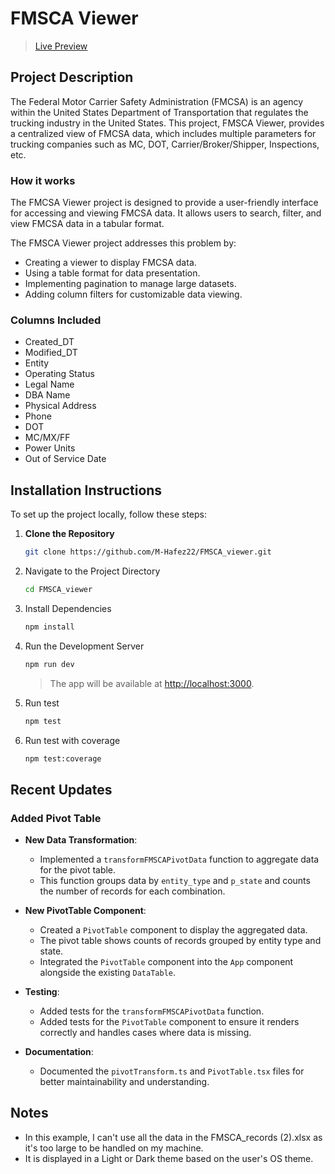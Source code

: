 # FMSCA Viewer

> [Live Preview](https://m-hafez22.github.io/fmsca-viewer/)

## Project Description

The Federal Motor Carrier Safety Administration (FMCSA) is an agency within the United States Department of Transportation that regulates the trucking industry in the United States. This project, FMSCA Viewer, provides a centralized view of FMCSA data, which includes multiple parameters for trucking companies such as MC, DOT, Carrier/Broker/Shipper, Inspections, etc.

### How it works

The FMCSA Viewer project is designed to provide a user-friendly interface for accessing and viewing FMCSA data. It allows users to search, filter, and view FMCSA data in a tabular format.

The FMSCA Viewer project addresses this problem by:

- Creating a viewer to display FMCSA data.
- Using a table format for data presentation.
- Implementing pagination to manage large datasets.
- Adding column filters for customizable data viewing.

### Columns Included

- Created_DT
- Modified_DT
- Entity
- Operating Status
- Legal Name
- DBA Name
- Physical Address
- Phone
- DOT
- MC/MX/FF
- Power Units
- Out of Service Date

## Installation Instructions

To set up the project locally, follow these steps:

1. **Clone the Repository**

    ```bash
    git clone https://github.com/M-Hafez22/FMSCA_viewer.git
    ```

2. Navigate to the Project Directory

    ```bash
    cd FMSCA_viewer
    ```

3. Install Dependencies

    ```bash
    npm install
    ```

4. Run the Development Server

    ```bash
    npm run dev
    ```

    > The app will be available at <http://localhost:3000>.

5. Run test

    ```bash
    npm test
    ```

6. Run test with coverage

    ```bash
    npm test:coverage
    ```

    <!-- > Test coverage 100% with jest and RTL -->

## Recent Updates

### Added Pivot Table

- **New Data Transformation**:
  - Implemented a `transformFMSCAPivotData` function to aggregate data for the pivot table.
  - This function groups data by `entity_type` and `p_state` and counts the number of records for each combination.

- **New PivotTable Component**:
  - Created a `PivotTable` component to display the aggregated data.
  - The pivot table shows counts of records grouped by entity type and state.
  - Integrated the `PivotTable` component into the `App` component alongside the existing `DataTable`.

- **Testing**:
  - Added tests for the `transformFMSCAPivotData` function.
  - Added tests for the `PivotTable` component to ensure it renders correctly and handles cases where data is missing.

- **Documentation**:
  - Documented the `pivotTransform.ts` and `PivotTable.tsx` files for better maintainability and understanding.

## Notes

- In this example, I can't use all the data in the FMSCA_records (2).xlsx as it's too large to be handled on my machine.
- It is displayed in a Light or Dark theme based on the user's OS theme.
